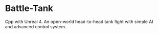 # Battle-Tank
Cpp with Unreal 4. An open-world head-to-head tank fight with simple AI and advanced control system.
